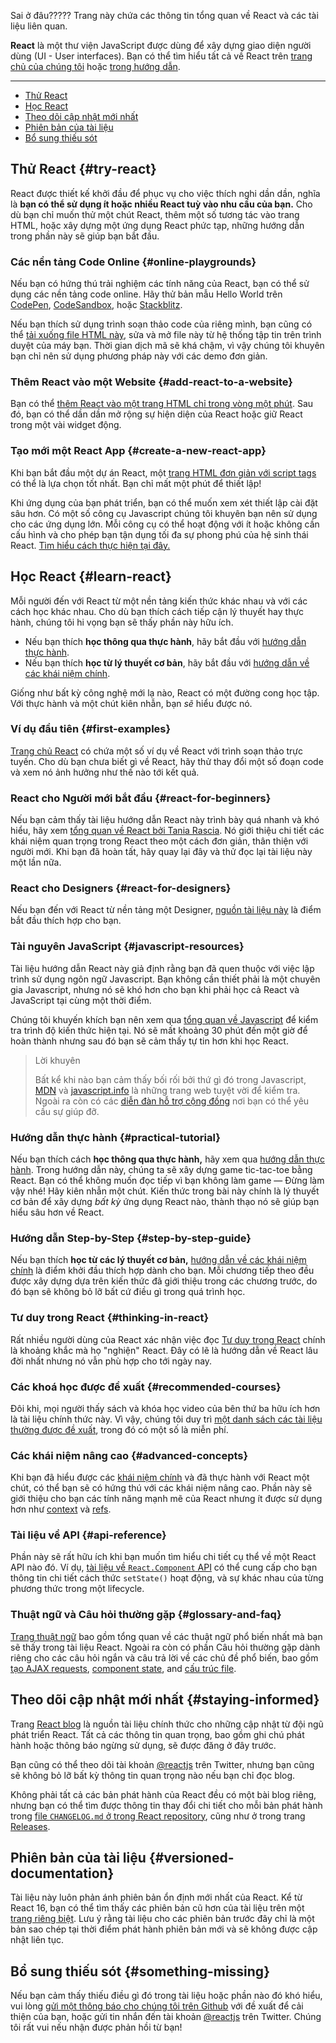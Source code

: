 <!-- ---
id: getting-started
title: Bắt Đầu
permalink: docs/getting-started.md
next: add-react-to-a-website.md
redirect_from:
  - "docs/"
  - "docs/index.md"
  - "docs/getting-started-ko-KR.md"
  - "docs/getting-started-zh-CN.md"
  - "docs/installation.md"
  - "download.md"
  - "downloads.md"
  - "docs/try-react.md"
  - "docs/tooling-integration.md"
  - "docs/package-management.md"
  - "docs/language-tooling.md"
  - "docs/environments.md"
--- -->
Sai ở đâu?????
Trang này chứa các thông tin tổng quan về React và các tài liệu liên quan.

**React** là một thư viện JavaScript được dùng để xây dựng giao diện người dùng (UI - User interfaces). Bạn có thể tìm hiểu tất cả về React trên [trang chủ của chúng tôi](/) hoặc [trong hướng dẫn](/tutorial/tutorial.md).

---

- [Thử React](#try-react)
- [Học React](#learn-react)
- [Theo dõi cập nhật mới nhất](#staying-informed)
- [Phiên bản của tài liệu](#versioned-documentation)
- [Bổ sung thiếu sót](#something-missing)

## Thử React {#try-react}
React được thiết kế khởi đầu để phục vụ cho việc thích nghi dần dần, nghĩa là **bạn có thể sử dụng ít hoặc nhiều React tuỳ vào nhu cầu của bạn.** Cho dù bạn chỉ muốn thử một chút React, thêm một số tương tác vào trang HTML, hoặc xây dựng một ứng dụng React phức tạp, những hướng dẫn trong phần này sẽ giúp bạn bắt đầu.

### Các nền tảng Code Online {#online-playgrounds}

Nếu bạn có hứng thú trải nghiệm các tính năng của React, bạn có thể sử dụng các nền tảng code online. Hãy thử bản mẫu Hello World trên [CodePen](codepen://hello-world), [CodeSandbox](https://codesandbox.io/s/new), hoặc [Stackblitz](https://stackblitz.com/fork/react).

Nếu bạn thích sử dụng trình soạn thảo code của riêng mình, bạn cũng có thể [tải xuống file HTML này](https://raw.githubusercontent.com/reactjs/reactjs.org/master/static/html/single-file-example.md), sửa và mở file này từ hệ thống tập tin trên trình duyệt của máy bạn. Thời gian dịch mã sẽ khá chậm, vì vậy chúng tôi khuyên bạn chỉ nên sử dụng phương pháp này với các demo đơn giản.

### Thêm React vào một Website {#add-react-to-a-website}

Bạn có thể [thêm React vào một trang HTML chỉ trong vòng một phút](add-react-to-a-website.md). Sau đó, bạn có thể dần dần mở rộng sự hiện diện của React hoặc giữ React trong một vài widget động.

### Tạo mới một React App {#create-a-new-react-app}

Khi bạn bắt đầu một dự án React, một [trang HTML đơn giản với script tags](add-react-to-a-website.md) có thể là lựa chọn tốt nhất. Bạn chỉ mất một phút để thiết lập!

Khi ứng dụng của bạn phát triển, bạn có thể muốn xem xét thiết lập cài đặt sâu hơn. Có một số công cụ Javascript chúng tôi khuyên bạn nên sử dụng cho các ứng dụng lớn. Mỗi công cụ có thể hoạt động với ít hoặc không cần cấu hình và cho phép bạn tận dụng tối đa sự phong phú của hệ sinh thái React. [Tìm hiểu cách thực hiện tại đây.](create-a-new-react-app.md)

## Học React {#learn-react}

Mỗi người đến với React từ một nền tảng kiến thức khác nhau và với các cách học khác nhau. Cho dù bạn thích cách tiếp cận lý thuyết hay thực hành, chúng tôi hi vọng bạn sẽ thấy phần này hữu ích.

* Nếu bạn thích **học thông qua thực hành**, hãy bắt đầu với [hướng dẫn thực hành](../tutorial/tutorial.md).
* Nếu bạn thích **học từ lý thuyết cơ bản**, hãy bắt đầu với [hướng dẫn về các khái niệm chính](./in).

Giống như bất kỳ công nghệ mới lạ nào, React có một đường cong học tập. Với thực hành và một chút kiên nhẫn, bạn *sẽ* hiểu được nó.

### Ví dụ đầu tiên {#first-examples}

[Trang chủ React](/) có chứa một số ví dụ về React với trình soạn thảo trực tuyến. Cho dù bạn chưa biết gì về React, hãy thử thay đổi một số đoạn code và xem nó ảnh hưởng như thế nào tới kết quả.

### React cho Người mới bắt đầu {#react-for-beginners}

Nếu bạn cảm thấy tài liệu hướng dẫn React này trình bày quá nhanh và khó hiểu, hãy xem [tổng quan về React bởi Tania Rascia](https://www.taniarascia.com/getting-started-with-react/). Nó giới thiệu chi tiết các khái niệm quan trọng trong React theo một cách đơn giản, thân thiện với người mới. Khi bạn đã hoàn tất, hãy quay lại đây và thử đọc lại tài liệu này một lần nữa.

### React cho Designers {#react-for-designers}

Nếu bạn đến với React từ nền tảng một Designer, [nguồn tài liệu này](https://reactfordesigners.com/) là điểm bắt đầu thích hợp cho bạn.

### Tài nguyên JavaScript {#javascript-resources}

Tài liệu hướng dẫn React này giả định rằng bạn đã quen thuộc với việc lập trình sử dụng ngôn ngữ Javascript. Bạn không cần thiết phải là một chuyên gia Javascript, nhưng nó sẽ khó hơn cho bạn khi phải học cả React và JavaScript tại cùng một thời điểm.

Chúng tôi khuyến khích bạn nên xem qua [tổng quan về Javascript](https://developer.mozilla.org/en-USWeb/JavaScript/A_re-introduction_to_JavaScript) để kiểm tra trình độ kiến thức hiện tại. Nó sẽ mất khoảng 30 phút đến một giờ để hoàn thành nhưng sau đó bạn sẽ cảm thấy tự tin hơn khi học React.

>Lời khuyên
>
>Bất kể khi nào bạn cảm thấy bối rối bởi thứ gì đó trong Javascript, [MDN](https://developer.mozilla.org/en-USWeb/JavaScript) và [javascript.info](https://javascript.info/) là những trang web tuyệt vời để kiểm tra. Ngoài ra còn có các [diễn đàn hỗ trợ cộng đồng](/community/support.md) nơi bạn có thể yêu cầu sự giúp đỡ.

### Hướng dẫn thực hành {#practical-tutorial}

Nếu bạn thích cách **học thông qua thực hành,** hãy xem qua [hướng dẫn thực hành](/tutorial/tutorial.md). Trong hướng dẫn này, chúng ta sẽ xây dựng game tic-tac-toe bằng React. Bạn có thể không muốn đọc tiếp vì bạn không làm game — Đừng làm vậy nhé! Hãy kiên nhẫn một chút.
Kiến thức trong bài này chính là lý thuyết cơ bản để xây dựng *bất kỳ* ứng dụng React nào, thành thạo nó sẽ giúp bạn hiểu sâu hơn về React.

### Hướng dẫn Step-by-Step {#step-by-step-guide}

Nếu bạn thích **học từ các lý thuyết cơ bản,** [hướng dẫn về các khái niệm chính](hello-world.md) là điểm khởi đầu thích hợp dành cho bạn. Mỗi chương tiếp theo đều được xây dựng dựa trên kiến ​​thức đã giới thiệu trong các chương trước, do đó bạn sẽ không bỏ lỡ bất cứ điều gì trong quá trình học.

### Tư duy trong React {#thinking-in-react}

Rất nhiều người dùng của React xác nhận việc đọc [Tư duy trong React](thinking-in-react.md) chính là khoảng khắc mà họ "nghiện" React. Đây có lẽ là hướng dẫn về React lâu đời nhất nhưng nó vẫn phù hợp cho tới ngày nay.

### Các khoá học được đề xuất {#recommended-courses}

Đôi khi, mọi người thấy sách và khóa học video của bên thứ ba hữu ích hơn là tài liệu chính thức này. Vì vậy, chúng tôi duy trì [một danh sách các tài liệu thường được đề xuất](/community/courses.md), trong đó có một số là miễn phí.

### Các khái niệm nâng cao {#advanced-concepts}

Khi bạn đã hiểu được các [khái niệm chính](hello-world.md) và đã thực hành với React một chút, có thể bạn sẽ có hứng thú với các khái niệm nâng cao. Phần này sẽ giới thiệu cho bạn các tính năng mạnh mẽ của React nhưng ít được sử dụng hơn như [context](context.md) và [refs](refs-and-the-dom.md).

### Tài liệu về API {#api-reference}

Phần này sẽ rất hữu ích khi bạn muốn tìm hiểu chi tiết cụ thể về một React API nào đó. Ví dụ, [tài liệu về `React.Component` API](react-component.md) có thể cung cấp cho bạn thông tin chi tiết cách thức `setState()` hoạt động, và sự khác nhau của từng phương thức trong một lifecycle.


### Thuật ngữ và Câu hỏi thường gặp {#glossary-and-faq}

[Trang thuật ngữ](glossary.md) bao gồm tổng quan về các thuật ngữ phổ biến nhất mà bạn sẽ thấy trong tài liệu React. Ngoài ra còn có phần Câu hỏi thường gặp dành riêng cho các câu hỏi ngắn và câu trả lời về các chủ đề phổ biến, bao gồm [tạo AJAX requests](faq-ajax.md), [component state](faq-state.md), and [cấu trúc file](faq-structure.md).

## Theo dõi cập nhật mới nhất {#staying-informed}

Trang [React blog](/blog/) là nguồn tài liệu chính thức cho những cập nhật từ đội ngũ phát triển React. Tất cả các thông tin quan trọng, bao gồm ghi chú phát hành hoặc thông báo ngừng sử dụng, sẽ được đăng ở đây trước.

Bạn cũng có thể theo dõi tài khoản [@reactjs](https://twitter.com/reactjs) trên Twitter, nhưng bạn cũng sẽ không bỏ lỡ bất kỳ thông tin quan trọng nào nếu bạn chỉ đọc blog.

Không phải tất cả các bản phát hành của React đều có một bài blog riêng, nhưng bạn có thể tìm được thông tin thay đổi chi tiết cho mỗi bản phát hành trong [file `CHANGELOG.md` ở trong  React repository](https://github.com/facebook/react/blob/master/CHANGELOG.md), cũng như ở trong trang [Releases](https://github.com/facebook/react/releases).

## Phiên bản của tài liệu {#versioned-documentation}

Tài liệu này luôn phản ánh phiên bản ổn định mới nhất của React. Kể từ React 16, bạn có thể tìm thấy các phiên bản cũ hơn của tài liệu trên một [trang riêng biệt](/versions). Lưu ý rằng tài liệu cho các phiên bản trước đây chỉ là một bản sao chép tại thời điểm phát hành phiên bản mới và sẽ không được cập nhật liên tục.

## Bổ sung thiếu sót {#something-missing}

Nếu bạn cảm thấy thiếu điều gì đó trong tài liệu hoặc phần nào đó khó hiểu, vui lòng [gửi một thông báo cho chúng tôi trên Github](https://github.com/reactjs/reactjs.org/issues/new) với đề xuất để cải thiện của bạn, hoặc gửi tin nhắn đến tài khoản [@reactjs](https://twitter.com/reactjs) trên Twitter. Chúng tôi rất vui nếu nhận được phản hồi từ bạn!

